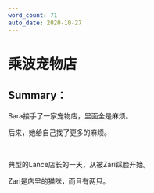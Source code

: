 ```yaml
---
word_count: 71
auto_date: 2020-10-27
---
```


# 乘波宠物店

## Summary：

Sara接手了一家宠物店，里面全是麻烦。

后来，她给自己找了更多的麻烦。

<br>

典型的Lance店长的一天，从被Zari踩脸开始。

Zari是店里的猫咪，而且有两只。

